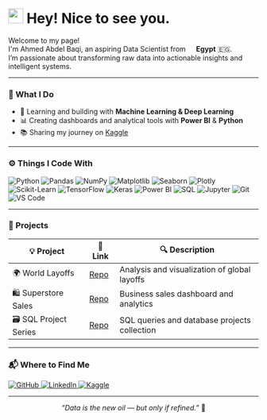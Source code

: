 <h1><img src="https://emojis.slackmojis.com/emojis/images/1531849430/4246/blob-sunglasses.gif" width="30"/> Hey! Nice to see you.</h1>

<p>
  Welcome to my page! <br />
  I'm Ahmed Abdel Baqi, an aspiring Data Scientist from <img src="https://cdn-icons-png.flaticon.com/512/197/197610.png" width="13"/> <b>Egypt</b> 🇪🇬.<br />
  I’m passionate about transforming raw data into actionable insights and intelligent systems.
</p>

---

### 💼 What I Do

- 🧠 Learning and building with **Machine Learning & Deep Learning**
- 📊 Creating dashboards and analytical tools with **Power BI** & **Python**
- 📚 Sharing my journey on [Kaggle](https://www.kaggle.com/ahmedabdelbaqi)

---

### ⚙️ Things I Code With

<p>
  <img alt="Python" src="https://img.shields.io/badge/-Python-3776AB?style=flat-square&logo=python&logoColor=white" />
  <img alt="Pandas" src="https://img.shields.io/badge/-Pandas-150458?style=flat-square&logo=pandas&logoColor=white" />
  <img alt="NumPy" src="https://img.shields.io/badge/-NumPy-013243?style=flat-square&logo=numpy&logoColor=white" />
  <img alt="Matplotlib" src="https://img.shields.io/badge/-Matplotlib-11557C?style=flat-square&logo=matplotlib&logoColor=white" />
  <img alt="Seaborn" src="https://img.shields.io/badge/-Seaborn-2E3436?style=flat-square&logo=python&logoColor=white" />
  <img alt="Plotly" src="https://img.shields.io/badge/-Plotly-3F4F75?style=flat-square&logo=plotly&logoColor=white" />
  <img alt="Scikit-Learn" src="https://img.shields.io/badge/-Scikit_Learn-F7931E?style=flat-square&logo=scikit-learn&logoColor=white" />
  <img alt="TensorFlow" src="https://img.shields.io/badge/-TensorFlow-FF6F00?style=flat-square&logo=tensorflow&logoColor=white" />
  <img alt="Keras" src="https://img.shields.io/badge/-Keras-D00000?style=flat-square&logo=keras&logoColor=white" />
  <img alt="Power BI" src="https://img.shields.io/badge/-Power%20BI-F2C811?style=flat-square&logo=powerbi&logoColor=black" />
  <img alt="SQL" src="https://img.shields.io/badge/-SQL-003B57?style=flat-square&logo=mysql&logoColor=white" />
  <img alt="Jupyter" src="https://img.shields.io/badge/-Jupyter-F37626?style=flat-square&logo=jupyter&logoColor=white" />
  <img alt="Git" src="https://img.shields.io/badge/-Git-F05032?style=flat-square&logo=git&logoColor=white" />
  <img alt="VS Code" src="https://img.shields.io/badge/-VSCode-007ACC?style=flat-square&logo=visual-studio-code&logoColor=white" />
</p>

---

### 🧠 Projects

| 💡 Project               | 🔗 Link                                                                              | 🔍 Description                                    |
|-------------------------|-------------------------------------------------------------------------------------|--------------------------------------------------|
| 🌍 World Layoffs         | [Repo](https://github.com/Ahmed249323/World-Layoffs)                               | Analysis and visualization of global layoffs    |
| 🛍️ Superstore Sales     | [Repo](https://github.com/Ahmed249323/Superstore-Sales-Analysis)                    | Business sales dashboard and analytics           |
| 🗃️ SQL Project Series   | [Repo](https://github.com/Ahmed249323/SQL-Project-Series)                           | SQL queries and database projects collection     |

---

### 📬 Where to Find Me

<p>
  <a href="https://github.com/Ahmed249323" target="_blank">
    <img alt="GitHub" src="https://img.shields.io/badge/GitHub-181717.svg?style=for-the-badge&logo=github&logoColor=white"/>
  </a>
  <a href="https://www.linkedin.com/in/ahmed-abdel-baqi-931b29338/" target="_blank">
    <img alt="LinkedIn" src="https://img.shields.io/badge/LinkedIn-0077B5.svg?style=for-the-badge&logo=linkedin&logoColor=white"/>
  </a>
  <a href="https://www.kaggle.com/ahmedabdelbaqi" target="_blank">
    <img alt="Kaggle" src="https://img.shields.io/badge/Kaggle-20BEFF.svg?style=for-the-badge&logo=kaggle&logoColor=white"/>
  </a>
</p>

---

<p align="center"><i>“Data is the new oil — but only if refined.”</i> 🚀</p>
